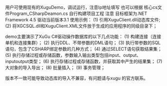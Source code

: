 用户可使用现有的XuguDemo，调试运行，注意Ip地址填写
也可以根据 核心cs文件Program_CSharpDeamon.cs 自行构建项目工程
注意 目标框架为.NET Framework 4.5
驱动当前版本3.1
使用示例：
(1) 引用XuguClient.dll动态库文件;
(2) 将XGCSQL.dll和XuguClient.XML文件放于生成的应用程序的同级目录下；

demo主要演示了XuGu C#驱动操作数据库的以下几点功能：
(1) 构建连接（连接单机和连接集群）；
(2) 执行DDL、不带参数的DML语句；
(3) 执行带参数的SQL语句，包含了CSHARP绑定参数的几种方式；
(4) 通过SELECT语句获取结果集；
(5) 执行存储过程或存储函数，参数输入输出类型包括input、output、inputoutput类型；
(6) 执行存储过程或存储函数，并获取其中产生的结果集；
(7) 大对象的导入导出；
(8) 批量插入；
(9) 事务管理；

版本不一致可能导致动态库的导入不兼容，有问题请与xugu 的官方联系。
